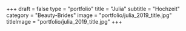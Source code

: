 +++
draft = false
type = "portfolio"
title = "Julia"
subtitle = "Hochzeit"
category = "Beauty-Brides"
image = "portfolio/julia_2019_title.jpg"
titleImage = "portfolio/julia_2019_title.jpg"
+++